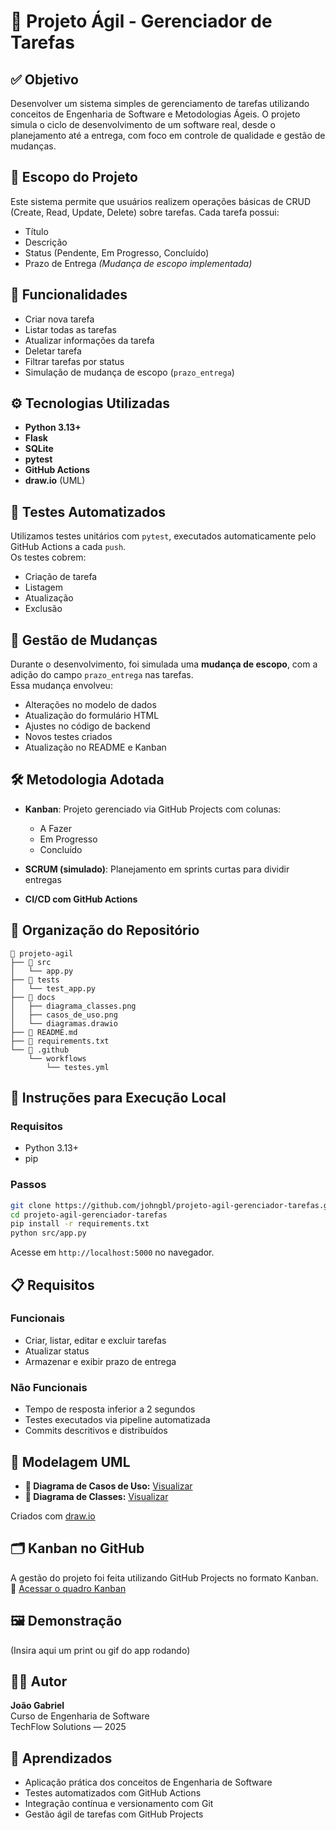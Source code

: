 # 📌 Projeto Ágil - Gerenciador de Tarefas

## ✅ Objetivo

Desenvolver um sistema simples de gerenciamento de tarefas utilizando conceitos de Engenharia de Software e Metodologias Ágeis. O projeto simula o ciclo de desenvolvimento de um software real, desde o planejamento até a entrega, com foco em controle de qualidade e gestão de mudanças.

## 🧠 Escopo do Projeto

Este sistema permite que usuários realizem operações básicas de CRUD (Create, Read, Update, Delete) sobre tarefas. Cada tarefa possui:
- Título
- Descrição
- Status (Pendente, Em Progresso, Concluído)
- Prazo de Entrega *(Mudança de escopo implementada)*

## 🚀 Funcionalidades

- Criar nova tarefa
- Listar todas as tarefas
- Atualizar informações da tarefa
- Deletar tarefa
- Filtrar tarefas por status
- Simulação de mudança de escopo (`prazo_entrega`)

## ⚙️ Tecnologias Utilizadas

- **Python 3.13+**
- **Flask**
- **SQLite**
- **pytest**
- **GitHub Actions**
- **draw.io** (UML)

## 🧪 Testes Automatizados

Utilizamos testes unitários com `pytest`, executados automaticamente pelo GitHub Actions a cada `push`.  
Os testes cobrem:
- Criação de tarefa
- Listagem
- Atualização
- Exclusão

## 🔄 Gestão de Mudanças

Durante o desenvolvimento, foi simulada uma **mudança de escopo**, com a adição do campo `prazo_entrega` nas tarefas.  
Essa mudança envolveu:
- Alterações no modelo de dados
- Atualização do formulário HTML
- Ajustes no código de backend
- Novos testes criados
- Atualização no README e Kanban

## 🛠️ Metodologia Adotada

- **Kanban**: Projeto gerenciado via GitHub Projects com colunas:
  - A Fazer
  - Em Progresso
  - Concluído

- **SCRUM (simulado)**: Planejamento em sprints curtas para dividir entregas
- **CI/CD com GitHub Actions**

## 📁 Organização do Repositório

```
📁 projeto-agil
├── 📁 src
│   └── app.py
├── 📁 tests
│   └── test_app.py
├── 📁 docs
│   ├── diagrama_classes.png
│   ├── casos_de_uso.png
│   └── diagramas.drawio
├── 📄 README.md
├── 📄 requirements.txt
└── 📄 .github
    └── workflows
        └── testes.yml
```

## 🧾 Instruções para Execução Local

### Requisitos
- Python 3.13+
- pip

### Passos

```bash
git clone https://github.com/johngbl/projeto-agil-gerenciador-tarefas.git
cd projeto-agil-gerenciador-tarefas
pip install -r requirements.txt
python src/app.py
```

Acesse em `http://localhost:5000` no navegador.

## 📋 Requisitos

### Funcionais
- Criar, listar, editar e excluir tarefas
- Atualizar status
- Armazenar e exibir prazo de entrega

### Não Funcionais
- Tempo de resposta inferior a 2 segundos
- Testes executados via pipeline automatizada
- Commits descritivos e distribuídos

## 🧱 Modelagem UML

- **🔗 Diagrama de Casos de Uso:** [Visualizar](docs/casos_de_uso.png)
- **🔗 Diagrama de Classes:** [Visualizar](docs/diagrama_classes.png)

Criados com [draw.io](https://draw.io)

## 🗂️ Kanban no GitHub

A gestão do projeto foi feita utilizando GitHub Projects no formato Kanban.  
🔗 [Acessar o quadro Kanban]([https://github.com/johngbl/projeto-agil-gerenciador-tarefas/projects/1](https://github.com/users/johngbl/projects/3))

## 🖼️ Demonstração

(Insira aqui um print ou gif do app rodando)

## 👨‍💻 Autor

**João Gabriel**  
Curso de Engenharia de Software  
TechFlow Solutions — 2025

## 🧠 Aprendizados

- Aplicação prática dos conceitos de Engenharia de Software
- Testes automatizados com GitHub Actions
- Integração contínua e versionamento com Git
- Gestão ágil de tarefas com GitHub Projects
